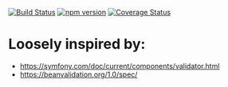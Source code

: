 [![Build Status](https://travis-ci.org/stopsopa/validator.svg?branch=v0.0.61)](https://travis-ci.org/stopsopa/validator)
[![npm version](https://badge.fury.io/js/%40stopsopa%2Fvalidator.svg)](https://badge.fury.io/js/%40stopsopa%2Fvalidator)
[![Coverage Status](https://coveralls.io/repos/github/stopsopa/validator/badge.svg?branch=v0.0.61)](https://coveralls.io/github/stopsopa/validator?branch=v0.0.61)

# Loosely inspired by:
- https://symfony.com/doc/current/components/validator.html
- https://beanvalidation.org/1.0/spec/


